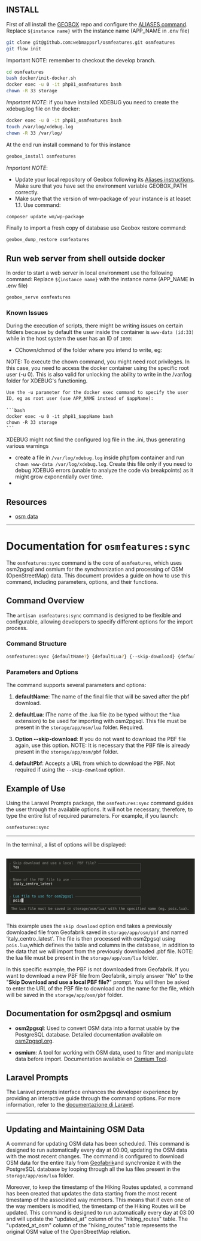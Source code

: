 ## INSTALL

First of all install the [GEOBOX](https://github.com/webmappsrl/geobox) repo and configure the [ALIASES command](https://github.com/webmappsrl/geobox#aliases-and-global-shell-variable).
Replace `${instance name}` with the instance name (APP_NAME in .env file)

```sh
git clone git@github.com:webmappsrl/osmfeatures.git osmfeatures
git flow init
```

Important NOTE: remember to checkout the develop branch.

```sh
cd osmfeatures
bash docker/init-docker.sh
docker exec -u 0 -it php81_osmfeatures bash
chown -R 33 storage
```

_Important NOTE_: if you have installed XDEBUG you need to create the xdebug.log file on the docker:

```bash
docker exec -u 0 -it php81_osmfeatures bash
touch /var/log/xdebug.log
chown -R 33 /var/log/
```

At the end run install command to for this instance

```bash
geobox_install osmfeatures
```

_Important NOTE_:

-   Update your local repository of Geobox following its [Aliases instructions](https://github.com/webmappsrl/geobox#aliases-and-global-shell-variable). Make sure that you have set the environment variable GEOBOX_PATH correctly.
-   Make sure that the version of wm-package of your instance is at leaset 1.1. Use command:

```bash
composer update wm/wp-package
```

Finally to import a fresh copy of database use Geobox restore command:

```bash
geobox_dump_restore osmfeatures
```

## Run web server from shell outside docker

In order to start a web server in local environment use the following command:
Replace `${instance name}` with the instance name (APP_NAME in .env file)

```sh
geobox_serve osmfeatures
```

### Known Issues

During the execution of scripts, there might be writing issues on certain folders because by default the user inside the container is `www-data (id:33)` while in the host system the user has an ID of `1000`:

-   CChown/chmod of the folder where you intend to write, eg:

NOTE: To execute the chown command, you might need root privileges. In this case, you need to access the docker container using the specific root user (-u 0). This is also valid for unlocking the ability to write in the /var/log folder for XDEBUG's functioning.

    Use the -u parameter for the docker exec command to specify the user ID, eg as root user (use APP_NAME instead of $appName):

    ```bash
    docker exec -u 0 -it php81_$appName bash
    chown -R 33 storage
    ```

XDEBUG might not find the configured log file in the .ini, thus generating various warnings

-   create a file in `/var/log/xdebug.log` inside phpfpm container and run `chown www-data /var/log/xdebug.log`. Create this file only if you need to debug XDEBUG errors (unable to analyze the code via breakpoints) as it might grow exponentially over time.
-

## Resources

-   [osm data](https://webmappsrl.gitbook.io/osmdata-2.0/)

---

# Documentation for `osmfeatures:sync`

The `osmfeatures:sync` command is the core of `osmfeatures`, which uses osm2pgsql and osmium for the synchronization and processing of OSM (OpenStreetMap) data. This document provides a guide on how to use this command, including parameters, options, and their functions.

## Command Overview

The `artisan osmfeatures:sync` command is designed to be flexible and configurable, allowing developers to specify different options for the import process.

### Command Structure

```bash
osmfeatures:sync {defaultName?} {defaultLua?} {--skip-download} {defaultPbf?}
```

### Parameters and Options

The command supports several parameters and options:

1. **defaultName**: The name of the final file that will be saved after the pbf download.


2. **defaultLua**: IThe name of the .lua file (to be typed without the \*.lua extension) to be used for importing with osm2pgsql. This file must be present in the `storage/app/osm/lua` folder. Required.

3. **Option --skip-download**: If you do not want to download the PBF file again, use this option. NOTE: It is necessary that the PBF file is already present in the `storage/app/osm/pbf` folder.

4. **defaultPbf**: Accepts a URL from which to download the PBF. Not required if using the `--skip-download` option.

## Example of Use

Using the Laravel Prompts package, the `osmfeatures:sync` command guides the user through the available options. It will not be necessary, therefore, to type the entire list of required parameters. For example, if you launch:


```bash
osmfeatures:sync
```

---

In the terminal, a list of options will be displayed:

## ![Esempio di Utilizzo](public/images/readmee.png)

This example uses the `skip download` option end takes a previously downloaded file from Geofabrik saved in `storage/app/osm/pbf` and named 'italy_centro_latest'. The file is then processed with osm2pgsql using `pois.lua`,which defines the table and columns in the database, in addition to the data that we will import from the previously downloaded .pbf file. NOTE: the lua file must be present in the `storage/app/osm/lua` folder.

In this specific example, the PBF is not downloaded from Geofabrik. If you want to download a new PBF file from Geofabrik, simply answer "No" to the "**Skip Download and use a local PBF file?**" prompt. You will then be asked to enter the URL of the PBF file to download and the name for the file, which will be saved in the `storage/app/osm/pbf` folder.

## Documentation for osm2pgsql and osmium

-   **osm2pgsql**: Used to convert OSM data into a format usable by the PostgreSQL database. Detailed documentation available on [osm2pgsql.org](https://osm2pgsql.org/doc/manual.html).

-   **osmium**: A tool for working with OSM data, used to filter and manipulate data before import. Documentation available on [Osmium Tool](https://osmcode.org/osmium-tool/manual.html).


## Laravel Prompts

The Laravel prompts interface enhances the developer experience by providing an interactive guide through the command options. For more information, refer to the [documentazione di Laravel](https://laravel.com/docs/10.x/prompts#main-content).

---

## Updating and Maintaining OSM Data

A command for updating OSM data has been scheduled. This command is designed to run automatically every day at 00:00, updating the OSM data with the most recent changes. The command is configured to download OSM data for the entire Italy from [Geofabrik](https://download.geofabrik.de/europe/italy.html)and synchronize it with the PostgreSQL database by looping through all the lua files present in the `storage/app/osm/lua` folder.

Moreover, to keep the timestamp of the Hiking Routes updated, a command has been created that updates the data starting from the most recent timestamp of the associated way members. This means that if even one of the way members is modified, the timestamp of the Hiking Routes will be updated. This command is designed to run automatically every day at 03:00 and will update the "updated_at" column of the "hiking_routes" table. The "updated_at_osm" column of the "hiking_routes" table represents the original OSM value of the OpenStreetMap relation.
